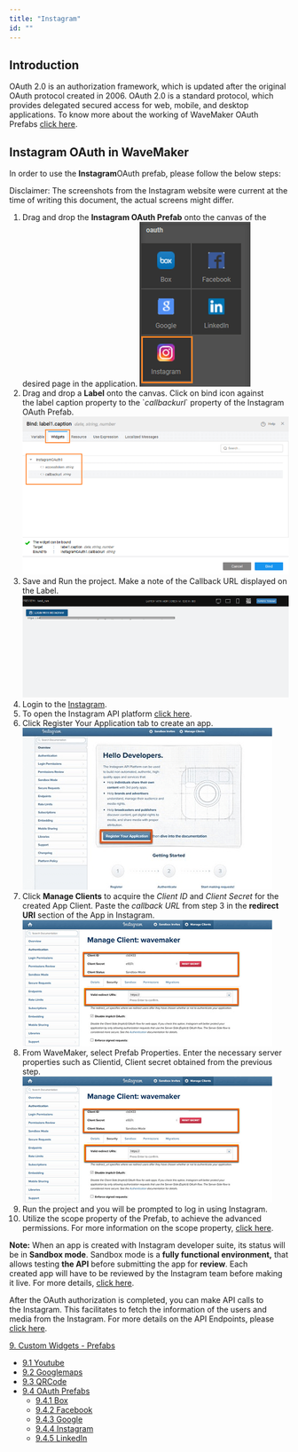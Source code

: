 ```yaml
---
title: "Instagram"
id: ""
---
```


## Introduction

OAuth 2.0 is an authorization framework, which is updated after the original OAuth protocol created in 2006. OAuth 2.0 is a standard protocol, which provides delegated secured access for web, mobile, and desktop applications. To know more about the working of WaveMaker OAuth Prefabs [click here](/learn/app-development/widgets/prefab/oauth-prefabs/).

## Instagram OAuth in WaveMaker

In order to use the ****Instagram****OAuth prefab, please follow the below steps:

Disclaimer: The screenshots from the Instagram website were current at the time of writing this document, the actual screens might differ.

1. Drag and drop the **Instagram OAuth Prefab** onto the canvas of the desired page in the application. [![](../../../../../../../../../../assets/Instagram_Prefab.png)](../../../../../../../../../../assets/Instagram_Prefab.png)
2. Drag and drop a **Label** onto the canvas. Click on bind icon against the label caption property to the \`_callbackurl_\` property of the Instagram OAuth Prefab. [![](../../../../../../../../../../assets/instagram_bind.png)](../../../../../../../../../../assets/instagram_bind.png)
3. Save and Run the project. Make a note of the Callback URL displayed on the Label. [![](../../../../../../../../../../assets/instagram_URI.png)](../../../../../../../../../../assets/instagram_URI.png)
4. Login to the [Instagram](http://www.instagram.com/).
5. To open the Instagram API platform [click here](https://www.instagram.com/developer/).
6. Click Register Your Application tab to create an app. [![](../../../../../../../../../../assets/instagram_register.png)](../../../../../../../../../../assets/instagram_register.png)
7. Click **Manage Clients** to acquire the _Client ID_ and _Client Secret_ for the created App Client. Paste the _callback URL_ from step 3 in the **redirect URI** section of the App in Instagram. [![](../../../../../../../../../../assets/instagram_ClientID.png)](../../../../../../../../../../assets/instagram_ClientID.png)
8. From WaveMaker, select Prefab Properties. Enter the necessary server properties such as Clientid, Client secret obtained from the previous step. [![](../../../../../../../../../../assets/instagram_ClientID-1.png)](../../../../../../../../../../assets/instagram_ClientID-1.png)
9. Run the project and you will be prompted to log in using Instagram.
10. Utilize the scope property of the Prefab, to achieve the advanced permissions. For more information on the scope property, [click here](https://www.instagram.com/developer/authorization/).

****Note:**** When an app is created with Instagram developer suite, its status will be in ****Sandbox mode****. Sandbox mode is a ****fully functional environment,**** that allows testing ****the API**** before submitting the app for ****review****. Each created app will have to be reviewed by the Instagram team before making it live. For more details, [click here](https://www.instagram.com/developer/sandbox/).

After the OAuth authorization is completed, you can make API calls to the Instagram. This facilitates to fetch the information of the users and media from the Instagram. For more details on the API Endpoints, please [click here](https://www.instagram.com/developer/endpoints/).

[9\. Custom Widgets - Prefabs](/learn/app-development/widgets/widget-library/#prefabs)

- [9.1 Youtube](/learn/app-development/widgets/prefab/youtube/)
- [9.2 Googlemaps](/learn/app-development/widgets/prefab/googlemaps/)
- [9.3 QRCode](/learn/app-development/widgets/prefab/qrcode/)
- [9.4 OAuth Prefabs](/learn/app-development/widgets/prefab/oauth-prefabs/)
    - [9.4.1 Box](/learn/app-development/widgets/prefab/oauth-prefabs/box/)
    - [9.4.2 Facebook](/learn/app-development/widgets/prefab/oauth-prefabs/facebook/)
    - [9.4.3 Google](/learn/app-development/widgets/prefab/oauth-prefabs/google/)
    - [9.4.4 Instagram](#)
    - [9.4.5 LinkedIn](/learn/app-development/widgets/prefab/oauth-prefabs/linkedin/)
